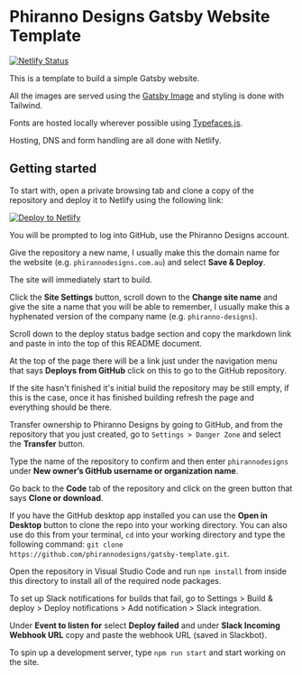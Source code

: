 # Phiranno Designs Gatsby Website Template

[![Netlify Status](https://api.netlify.com/api/v1/badges/21f7d687-3a8c-4f65-a4eb-8f90399a8990/deploy-status)](https://app.netlify.com/sites/gatsby-website-template/deploys)

This is a template to build a simple Gatsby website.

All the images are served using the [Gatsby Image](https://www.gatsbyjs.org/packages/gatsby-image/) and styling is done with Tailwind.

Fonts are hosted locally wherever possible using [Typefaces.js](https://github.com/KyleAMathews/typefaces).

Hosting, DNS and form handling are all done with Netlify.

## Getting started

To start with, open a private browsing tab and clone a copy of the repository and deploy it to Netlify using the following link:

[![Deploy to Netlify](https://www.netlify.com/img/deploy/button.svg)](https://app.netlify.com/start/deploy?repository=https://github.com/phirannodesigns/gatsby-website-template)

You will be prompted to log into GitHub, use the Phiranno Designs account.

Give the repository a new name, I usually make this the domain name for the website (e.g. `phirannodesigns.com.au`) and select **Save & Deploy**.

The site will immediately start to build.

Click the **Site Settings** button, scroll down to the **Change site name** and give the site a name that you will be able to remember, I usually make this a hyphenated version of the company name (e.g. `phiranno-designs`).

Scroll down to the deploy status badge section and copy the markdown link and paste in into the top of this README document.

At the top of the page there will be a link just under the navigation menu that says **Deploys from GitHub** click on this to go to the GitHub repository.

If the site hasn't finished it's initial build the repository may be still empty, if this is the case, once it has finished building refresh the page and everything should be there.

Transfer ownership to Phiranno Designs by going to GitHub, and from the repository that you just created, go to `Settings > Danger Zone` and select the **Transfer** button.

Type the name of the repository to confirm and then enter `phirannodesigns` under **New owner’s GitHub username or organization name**.

Go back to the **Code** tab of the repository and click on the green button that says **Clone or download**.

If you have the GitHub desktop app installed you can use the **Open in Desktop** button to clone the repo into your working directory. You can also use do this from your terminal, `cd` into your working directory and type the following command: `git clone https://github.com/phirannodesigns/gatsby-template.git`.

Open the repository in Visual Studio Code and run `npm install` from inside this directory to install all of the required node packages.

To set up Slack notifications for builds that fail, go to Settings > Build & deploy > Deploy notifications > Add notification > Slack integration.

Under **Event to listen for** select **Deploy failed** and under **Slack Incoming Webhook URL** copy and paste the webhook URL (saved in Slackbot).

To spin up a development server, type `npm run start` and start working on the site.

